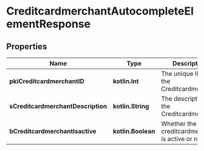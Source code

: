 
# CreditcardmerchantAutocompleteElementResponse

## Properties
| Name | Type | Description | Notes |
| ------------ | ------------- | ------------- | ------------- |
| **pkiCreditcardmerchantID** | **kotlin.Int** | The unique ID of the Creditcardmerchant |  |
| **sCreditcardmerchantDescription** | **kotlin.String** | The description of the Creditcardmerchant |  |
| **bCreditcardmerchantIsactive** | **kotlin.Boolean** | Whether the creditcardmerchant is active or not |  |



